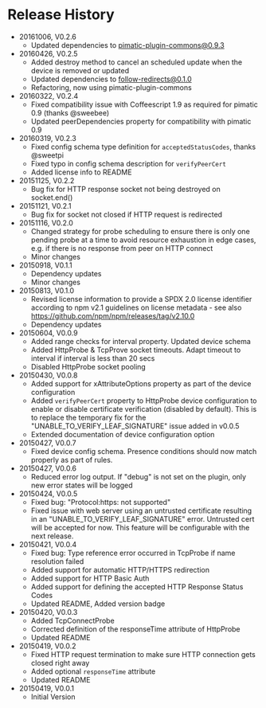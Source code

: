 # Release History

* 20161006, V0.2.6
    * Updated dependencies to pimatic-plugin-commons@0.9.3
* 20160426, V0.2.5
    * Added destroy method to cancel an scheduled update when the device is removed or updated
    * Updated dependencies to follow-redirects@0.1.0
    * Refactoring, now using pimatic-plugin-commons
* 20160322, V0.2.4
    * Fixed compatibility issue with Coffeescript 1.9 as required for pimatic 0.9 (thanks @sweebee)
    * Updated peerDependencies property for compatibility with pimatic 0.9
* 20160319, V0.2.3
    * Fixed config schema type definition for `acceptedStatusCodes`, thanks @sweetpi
    * Fixed typo in config schema description for `verifyPeerCert`
    * Added license info to README
* 20151125, V0.2.2
    * Bug fix for HTTP response socket not being destroyed on socket.end()
* 20151121, V0.2.1
    * Bug fix for socket not closed if HTTP request is redirected
* 20151116, V0.2.0
    * Changed strategy for probe scheduling to ensure there is only one pending probe at a time to avoid 
      resource exhaustion in edge cases, e.g. if there is no response from peer on HTTP connect
    * Minor changes
* 20150918, V0.1.1
    * Dependency updates
    * Minor changes
* 20150813, V0.1.0
    * Revised license information to provide a SPDX 2.0 license identifier according to npm v2.1 guidelines 
      on license metadata - see also https://github.com/npm/npm/releases/tag/v2.10.0
    * Dependency updates
* 20150604, V0.0.9
    * Added range checks for interval property. Updated device schema
    * Added HttpProbe & TcpProve socket timeouts. Adapt timeout to interval if interval is less than 20 secs
    * Disabled HttpProbe socket pooling
* 20150430, V0.0.8
    * Added support for xAttributeOptions property as part of the device configuration
    * Added `verifyPeerCert` property to HttpProbe device configuration to enable or disable certificate verification
      (disabled by default). This is to replace the temporary fix for the "UNABLE_TO_VERIFY_LEAF_SIGNATURE" issue
      added in v0.0.5
    * Extended documentation of device configuration option
* 20150427, V0.0.7
    * Fixed device config schema. Presence conditions should now match properly as part of rules.
* 20150427, V0.0.6
    * Reduced error log output. If "debug" is not set on the plugin, only new error states will be logged
* 20150424, V0.0.5
    * Fixed bug: "Protocol:https: not supported"
    * Fixed issue with web server using an untrusted certificate resulting in an "UNABLE_TO_VERIFY_LEAF_SIGNATURE" 
      error. Untrusted cert will be accepted for now. This feature will be configurable with the next release.
* 20150421, V0.0.4
    * Fixed bug: Type reference error occurred in TcpProbe if name resolution failed
    * Added support for automatic HTTP/HTTPS redirection
    * Added support for HTTP Basic Auth
    * Added support for defining the accepted HTTP Response Status Codes
    * Updated README, Added version badge
* 20150420, V0.0.3
    * Added TcpConnectProbe
    * Corrected definition of the responseTime attribute of HttpProbe
    * Updated README 
* 20150419, V0.0.2
    * Fixed HTTP request termination to make sure HTTP connection gets closed right away
    * Added optional ``responseTime`` attribute
    * Updated README   
* 20150419, V0.0.1
    * Initial Version







    


